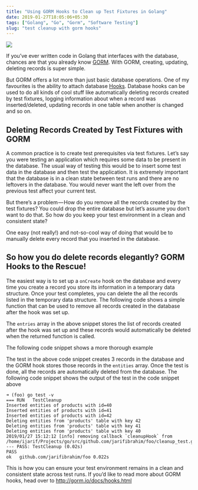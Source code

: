 ```yaml
---
title: "Using GORM Hooks to Clean up Test Fixtures in Golang"
date: 2019-01-27T18:05:06+05:30
tags: ["Golang", "Go", "Gorm", "Software Testing"]
slug: "test cleanup with gorm hooks"
---
```


![](/gopher.jpeg)

If you’ve ever written code in Golang that interfaces with the database, chances are that you already know [GORM](https://github.com/jinzhu/gorm). With GORM, creating, updating, deleting records is super simple.

<script src="https://gist.github.com/jarifibrahim/72c7b24f8ba08baa1a2266c302a8c625.js"></script>

But GORM offers a lot more than just basic database operations. One of my favourites is the ability to attach database [Hooks](http://gorm.io/docs/hooks.html). Database hooks can be used to do all kinds of cool stuff like automatically deleting records created by test fixtures, logging information about when a record was inserted/deleted, updating records in one table when another is changed and so on.

## Deleting Records Created by Test Fixtures with GORM
A common practice is to create test prerequisites via test fixtures. Let’s say you were testing an application which requires some data to be present in the database. The usual way of testing this would be to insert some test data in the database and then test the application. It is extremely important that the database is in a clean state between test runs and there are no leftovers in the database. You would never want the left over from the previous test affect your current test.

But there’s a problem — How do you remove all the records created by the test fixtures? You could drop the entire database but let’s assume you don’t want to do that. So how do you keep your test environment in a clean and consistent state?

One easy (not really!) and not-so-cool way of doing that would be to manually delete every record that you inserted in the database.

<script src="https://gist.github.com/jarifibrahim/3650b2dc27a292008efd43c3b346c63a.js"></script>

## So how you do delete records elegantly? GORM Hooks to the Rescue!

The easiest way is to set up a `onCreate` hook on the database and every time you create a record you store its information in a temporary data structure. Once your test completes, you can delete the all the records listed in the temporary data structure. The following code shows a simple function that can be used to remove all records created in the database after the hook was set up.

<script src="https://gist.github.com/jarifibrahim/039090459ff04e14233dccd52ee2d9cf.js"></script>

The `entries` array in the above snippet stores the list of records created after the hook was set up and these records would automatically be deleted when the returned function is called.

The following code snippet shows a more thorough example

<script src="https://gist.github.com/jarifibrahim/6f800a33079722653745ca6fd2f96772.js"></script>

The test in the above code snippet creates 3 records in the database and the GORM hook stores those records in the `entities` array. Once the test is done, all the records are automatically deleted from the database. The following code snippet shows the output of the test in the code snippet above

```
➜ (foo) go test -v
=== RUN   TestCleanup
Inserted entities of products with id=40
Inserted entities of products with id=41
Inserted entities of products with id=42
Deleting entities from 'products' table with key 42
Deleting entities from 'products' table with key 41
Deleting entities from 'products' table with key 40
2019/01/27 15:12:12 [info] removing callback `cleanupHook` from /home/ijarif/Projects/go/src/github.com/jarifibrahim/foo/cleanup_test.go:81
--- PASS: TestCleanup (0.02s)
PASS
ok   github.com/jarifibrahim/foo 0.022s
```

This is how you can ensure your test environment remains in a clean and consistent state across test runs. If you’d like to read more about GORM hooks, head over to http://gorm.io/docs/hooks.html

